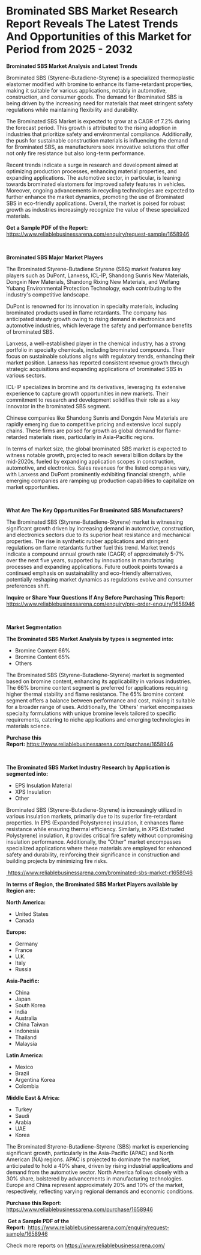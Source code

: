 <p><h1>Brominated SBS Market Research Report Reveals The Latest Trends And Opportunities of this Market for Period from 2025 - 2032</h1></p><p><strong>Brominated SBS Market Analysis and Latest Trends</strong></p>
<p><p>Brominated SBS (Styrene-Butadiene-Styrene) is a specialized thermoplastic elastomer modified with bromine to enhance its flame-retardant properties, making it suitable for various applications, notably in automotive, construction, and consumer goods. The demand for Brominated SBS is being driven by the increasing need for materials that meet stringent safety regulations while maintaining flexibility and durability.</p><p>The Brominated SBS Market is expected to grow at a CAGR of 7.2% during the forecast period. This growth is attributed to the rising adoption in industries that prioritize safety and environmental compliance. Additionally, the push for sustainable construction materials is influencing the demand for Brominated SBS, as manufacturers seek innovative solutions that offer not only fire resistance but also long-term performance.</p><p>Recent trends indicate a surge in research and development aimed at optimizing production processes, enhancing material properties, and expanding applications. The automotive sector, in particular, is leaning towards brominated elastomers for improved safety features in vehicles. Moreover, ongoing advancements in recycling technologies are expected to further enhance the market dynamics, promoting the use of Brominated SBS in eco-friendly applications. Overall, the market is poised for robust growth as industries increasingly recognize the value of these specialized materials.</p></p>
<p><strong>Get a Sample PDF of the Report:&nbsp;</strong> <a href="https://www.reliablebusinessarena.com/enquiry/request-sample/1658946?utm_campaign=2939&utm_medium=2&utm_source=Github&utm_content=ia&utm_term=23032025&utm_id=brominated-sbs">https://www.reliablebusinessarena.com/enquiry/request-sample/1658946</a></p>
<p>&nbsp;</p>
<p><strong>Brominated SBS Major Market Players</strong></p>
<p><p>The Brominated Styrene-Butadiene Styrene (SBS) market features key players such as DuPont, Lanxess, ICL-IP, Shandong Sunris New Materials, Dongxin New Materials, Shandong Rixing New Materials, and Weifang Yubang Environmental Protection Technology, each contributing to the industry's competitive landscape. </p><p>DuPont is renowned for its innovation in specialty materials, including brominated products used in flame retardants. The company has anticipated steady growth owing to rising demand in electronics and automotive industries, which leverage the safety and performance benefits of brominated SBS. </p><p>Lanxess, a well-established player in the chemical industry, has a strong portfolio in specialty chemicals, including brominated compounds. Their focus on sustainable solutions aligns with regulatory trends, enhancing their market position. Lanxess has reported consistent revenue growth through strategic acquisitions and expanding applications of brominated SBS in various sectors.</p><p>ICL-IP specializes in bromine and its derivatives, leveraging its extensive experience to capture growth opportunities in new markets. Their commitment to research and development solidifies their role as a key innovator in the brominated SBS segment.</p><p>Chinese companies like Shandong Sunris and Dongxin New Materials are rapidly emerging due to competitive pricing and extensive local supply chains. These firms are poised for growth as global demand for flame-retarded materials rises, particularly in Asia-Pacific regions.</p><p>In terms of market size, the global brominated SBS market is expected to witness notable growth, projected to reach several billion dollars by the mid-2020s, fueled by expanding application scopes in construction, automotive, and electronics. Sales revenues for the listed companies vary, with Lanxess and DuPont prominently exhibiting financial strength, while emerging companies are ramping up production capabilities to capitalize on market opportunities.</p></p>
<p>&nbsp;</p>
<p><strong>What Are The Key Opportunities For Brominated SBS Manufacturers?</strong></p>
<p><p>The Brominated SBS (Styrene-Butadiene-Styrene) market is witnessing significant growth driven by increasing demand in automotive, construction, and electronics sectors due to its superior heat resistance and mechanical properties. The rise in synthetic rubber applications and stringent regulations on flame retardants further fuel this trend. Market trends indicate a compound annual growth rate (CAGR) of approximately 5-7% over the next five years, supported by innovations in manufacturing processes and expanding applications. Future outlook points towards a continued emphasis on sustainability and eco-friendly alternatives, potentially reshaping market dynamics as regulations evolve and consumer preferences shift.</p></p>
<p><strong>Inquire or Share Your Questions If Any Before Purchasing This Report:</strong> <a href="https://www.reliablebusinessarena.com/enquiry/pre-order-enquiry/1658946?utm_campaign=2939&utm_medium=2&utm_source=Github&utm_content=ia&utm_term=23032025&utm_id=brominated-sbs">https://www.reliablebusinessarena.com/enquiry/pre-order-enquiry/1658946</a></p>
<p>&nbsp;</p>
<p><strong>Market Segmentation</strong></p>
<p><strong>The Brominated SBS Market Analysis by types is segmented into:</strong></p>
<p><ul><li>Bromine Content 66%</li><li>Bromine Content 65%</li><li>Others</li></ul></p>
<p><p>The Brominated SBS (Styrene-Butadiene-Styrene) market is segmented based on bromine content, enhancing its applicability in various industries. The 66% bromine content segment is preferred for applications requiring higher thermal stability and flame resistance. The 65% bromine content segment offers a balance between performance and cost, making it suitable for a broader range of uses. Additionally, the 'Others' market encompasses specialty formulations with unique bromine levels tailored to specific requirements, catering to niche applications and emerging technologies in materials science.</p></p>
<p><strong>Purchase this Report:&nbsp;</strong><a href="https://www.reliablebusinessarena.com/purchase/1658946?utm_campaign=2939&utm_medium=2&utm_source=Github&utm_content=ia&utm_term=23032025&utm_id=brominated-sbs">https://www.reliablebusinessarena.com/purchase/1658946</a></p>
<p>&nbsp;</p>
<p><strong>The Brominated SBS Market Industry Research by Application is segmented into:</strong></p>
<p><ul><li>EPS Insulation Material</li><li>XPS Insulation</li><li>Other</li></ul></p>
<p><p>Brominated SBS (Styrene-Butadiene-Styrene) is increasingly utilized in various insulation markets, primarily due to its superior fire-retardant properties. In EPS (Expanded Polystyrene) insulation, it enhances flame resistance while ensuring thermal efficiency. Similarly, in XPS (Extruded Polystyrene) insulation, it provides critical fire safety without compromising insulation performance. Additionally, the "Other" market encompasses specialized applications where these materials are employed for enhanced safety and durability, reinforcing their significance in construction and building projects by minimizing fire risks.</p></p>
<p><a href="https://www.reliablebusinessarena.com/brominated-sbs-market-r1658946?utm_campaign=2939&utm_medium=2&utm_source=Github&utm_content=ia&utm_term=23032025&utm_id=brominated-sbs">&nbsp;https://www.reliablebusinessarena.com/brominated-sbs-market-r1658946</a></p>
<p><strong>In terms of Region, the Brominated SBS Market Players available by Region are:</strong></p>
<p>
    <p> <strong> North America: </strong>
        <ul>
            <li>United States</li>
            <li>Canada</li>
        </ul>
        </p> 
    <p> <strong> Europe: </strong>
        <ul>
            <li>Germany</li>
            <li>France</li>
            <li>U.K.</li>
            <li>Italy</li>
            <li>Russia</li>
        </ul>
        </p> 
    <p> <strong> Asia-Pacific: </strong>
        <ul>
            <li>China</li>
            <li>Japan</li>
            <li>South Korea</li>
            <li>India</li>
            <li>Australia</li>
            <li>China Taiwan</li>
            <li>Indonesia</li>
            <li>Thailand</li>
            <li>Malaysia</li>
        </ul>
        </p> 
    <p> <strong> Latin America: </strong>
        <ul>
            <li>Mexico</li>
            <li>Brazil</li>
            <li>Argentina Korea</li>
            <li>Colombia</li>
        </ul>
        </p> 
    <p> <strong> Middle East & Africa: </strong>
        <ul>
            <li>Turkey</li>
            <li>Saudi</li>
            <li>Arabia</li>
            <li>UAE</li>
            <li>Korea</li>
        </ul>
    </p>
    </p>
<p><p>The Brominated Styrene-Butadiene-Styrene (SBS) market is experiencing significant growth, particularly in the Asia-Pacific (APAC) and North American (NA) regions. APAC is projected to dominate the market, anticipated to hold a 40% share, driven by rising industrial applications and demand from the automotive sector. North America follows closely with a 30% share, bolstered by advancements in manufacturing technologies. Europe and China represent approximately 20% and 10% of the market, respectively, reflecting varying regional demands and economic conditions.</p></p>
<p><strong>Purchase this Report: </strong><a href="https://www.reliablebusinessarena.com/purchase/1658946?utm_campaign=2939&utm_medium=2&utm_source=Github&utm_content=ia&utm_term=23032025&utm_id=brominated-sbs">https://www.reliablebusinessarena.com/purchase/1658946</a></p>
<p>&nbsp;<strong>Get a Sample PDF of the Report:&nbsp;&nbsp;</strong><a href="https://www.reliablebusinessarena.com/enquiry/request-sample/1658946?utm_campaign=2939&utm_medium=2&utm_source=Github&utm_content=ia&utm_term=23032025&utm_id=brominated-sbs">https://www.reliablebusinessarena.com/enquiry/request-sample/1658946</a></p>
<p><strong></strong></p>
<p>Check more reports on <a href="https://www.reliablebusinessarena.com/?utm_campaign=2939&utm_medium=2&utm_source=Github&utm_content=ia&utm_term=23032025&utm_id=brominated-sbs">https://www.reliablebusinessarena.com/</a></p>